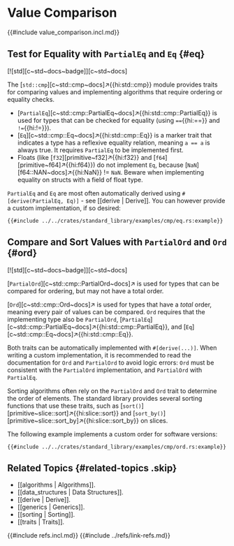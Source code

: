 # Value Comparison

{{#include value_comparison.incl.md}}

## Test for Equality with `PartialEq` and `Eq` {#eq}

[![std][c~std~docs~badge]][c~std~docs]

The [`std::cmp`][c~std::cmp~docs]↗{{hi:std::cmp}} module provides traits for comparing values and implementing algorithms that require ordering or equality checks.

- [`PartialEq`][c~std::cmp::PartialEq~docs]↗{{hi:std::cmp::PartialEq}} is used for types that can be checked for equality (using `==`{{hi:==}} and `!=`{{hi:!=}}).
- [`Eq`][c~std::cmp::Eq~docs]↗{{hi:std::cmp::Eq}} is a marker trait that indicates a type has a reflexive equality relation, meaning `a == a` is always true. It requires `PartialEq` to be implemented first.
- Floats (like [`f32`][primitive~f32]↗{{hi:f32}} and [`f64`][primitive~f64]↗{{hi:f64}}) do not implement `Eq`, because [`NaN`][f64::NAN~docs]↗{{hi:NaN}} != `NaN`. Beware when implementing equality on structs with a field of float type.

`PartialEq` and `Eq` are most often automatically derived using `#[derive(PartialEq, Eq)]` - see [[derive | Derive]]. You can however provide a custom implementation, if so desired:

```rust,editable
{{#include ../../crates/standard_library/examples/cmp/eq.rs:example}}
```

## Compare and Sort Values with `PartialOrd` and `Ord` {#ord}

[![std][c~std~docs~badge]][c~std~docs]

[`PartialOrd`][c~std::cmp::PartialOrd~docs]↗ is used for types that can be compared for ordering, but may not have a total order.

[`Ord`][c~std::cmp::Ord~docs]↗ is used for types that have a _total_ order, meaning every pair of values can be compared. `Ord` requires that the implementing type also be `PartialOrd`, [`PartialEq`][c~std::cmp::PartialEq~docs]↗{{hi:std::cmp::PartialEq}}, and [`Eq`][c~std::cmp::Eq~docs]↗{{hi:std::cmp::Eq}}.

Both traits can be automatically implemented with `#[derive(...)]`. When writing a custom implementation, it is recommended to read the documentation for `Ord` and `PartialOrd` to avoid logic errors: `Ord` must be consistent with the `PartialOrd` implementation, and `PartialOrd` with `PartialEq`.

Sorting algorithms often rely on the `PartialOrd` and `Ord` trait to determine the order of elements. The standard library provides several sorting functions that use these traits, such as [`sort()`][primitive~slice::sort]↗{{hi:slice::sort}} and [`sort_by()`][primitive~slice::sort_by]↗{{hi:slice::sort_by}} on slices.

The following example implements a custom order for software versions:

```rust,editable
{{#include ../../crates/standard_library/examples/cmp/ord.rs:example}}
```

## Related Topics {#related-topics .skip}

- [[algorithms | Algorithms]].
- [[data_structures | Data Structures]].
- [[derive | Derive]].
- [[generics | Generics]].
- [[sorting | Sorting]].
- [[traits | Traits]].

{{#include refs.incl.md}}
{{#include ../refs/link-refs.md}}

<div class="hidden">
</div>
